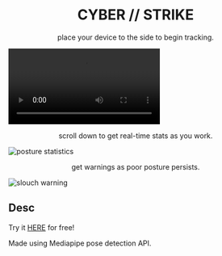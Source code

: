 
<h1 align="center">
    CYBER // STRIKE
</h1>
<p align="center">
   place your device to the side to begin tracking.
</p>

![main camera](demo1.mp4)

<p align="center">
   scroll down to get real-time stats as you work.
</p>

![posture statistics](resources/ss2.jpg)

<p align="center">
   get warnings as poor posture persists.
</p>

![slouch warning](resources/ss3.jpg)

## Desc

Try it [HERE](https://evanzyang91.github.io/situp/) for free!

Made using Mediapipe pose detection API.
